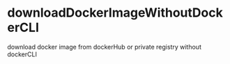 # downloadDockerImageWithoutDockerCLI
download docker image from dockerHub or private registry without dockerCLI
